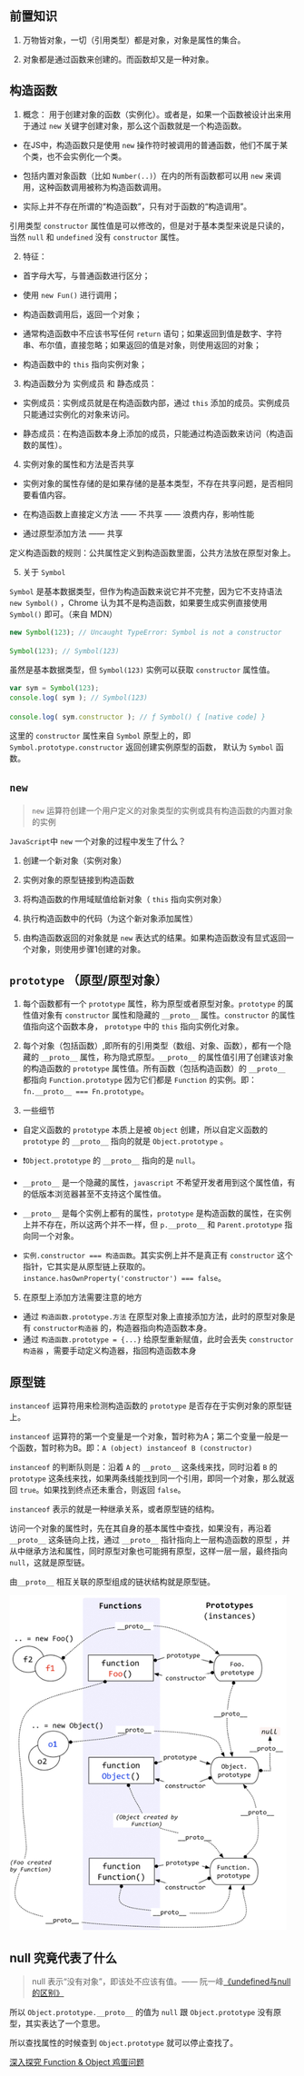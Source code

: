 ## 前置知识

1. 万物皆对象，一切（引用类型）都是对象，对象是属性的集合。

2. 对象都是通过函数来创建的。而函数却又是一种对象。

## 构造函数

1. 概念： 用于创建对象的函数（实例化）。或者是，如果一个函数被设计出来用于通过 `new` 关键字创建对象，那么这个函数就是一个构造函数。

  - 在JS中，构造函数只是使用 `new` 操作符时被调用的普通函数，他们不属于某个类，也不会实例化一个类。

  - 包括内置对象函数（比如 `Number(..)`）在内的所有函数都可以用 `new` 来调用，这种函数调用被称为构造函数调用。

  - 实际上并不存在所谓的“构造函数”，只有对于函数的“构造调用”。

引用类型 `constructor` 属性值是可以修改的，但是对于基本类型来说是只读的，当然 `null` 和 `undefined` 没有 `constructor` 属性。

2. 特征：

  - 首字母大写，与普通函数进行区分；

  - 使用 `new Fun()` 进行调用；
  
  - 构造函数调用后，返回一个对象；
  
  - 通常构造函数中不应该书写任何 `return` 语句；如果返回到值是数字、字符串、布尔值，直接忽略；如果返回的值是对象，则使用返回的对象；
  
  - 构造函数中的 `this` 指向实例对象；

3. 构造函数分为 实例成员 和 静态成员：

  - 实例成员：实例成员就是在构造函数内部，通过 `this` 添加的成员。实例成员只能通过实例化的对象来访问。
  
  - 静态成员：在构造函数本身上添加的成员，只能通过构造函数来访问（构造函数的属性）。

4. 实例对象的属性和方法是否共享

  - 实例对象的属性存储的是如果存储的是基本类型，不存在共享问题，是否相同要看值内容。
  
  - 在构造函数上直接定义方法 —— 不共享 —— 浪费内存，影响性能
  
  - 通过原型添加方法 —— 共享

定义构造函数的规则：公共属性定义到构造函数里面，公共方法放在原型对象上。

5. 关于 `Symbol`

`Symbol` 是基本数据类型，但作为构造函数来说它并不完整，因为它不支持语法 `new Symbol()` ，Chrome 认为其不是构造函数，如果要生成实例直接使用 `Symbol()` 即可。（来自 MDN）

```javaScript
new Symbol(123); // Uncaught TypeError: Symbol is not a constructor

Symbol(123); // Symbol(123)
```

虽然是基本数据类型，但 `Symbol(123)` 实例可以获取 `constructor` 属性值。

```javaScript
var sym = Symbol(123); 
console.log( sym ); // Symbol(123)

console.log( sym.constructor ); // ƒ Symbol() { [native code] }
```

这里的 `constructor` 属性来自 `Symbol` 原型上的，即 `Symbol.prototype.constructor` 返回创建实例原型的函数， 默认为 `Symbol` 函数。

## `new`

> `new` 运算符创建一个用户定义的对象类型的实例或具有构造函数的内置对象的实例

`JavaScript`中 `new` 一个对象的过程中发生了什么？

1.  创建一个新对象（实例对象）

2.  实例对象的原型链接到构造函数

3.  将构造函数的作用域赋值给新对象（ `this` 指向实例对象）

4.  执行构造函数中的代码（为这个新对象添加属性）

5.  由构造函数返回的对象就是 `new` 表达式的结果。如果构造函数没有显式返回一个对象，则使用步骤1创建的对象。

## `prototype` （原型/原型对象）

1. 每个函数都有一个 `prototype` 属性，称为原型或者原型对象。`prototype` 的属性值对象有 `constructor` 属性和隐藏的 ` __proto__ ` 属性。`constructor` 的属性值指向这个函数本身， `prototype` 中的 `this` 指向实例化对象。

2. 每个对象（包括函数）,即所有的引用类型（数组、对象、函数），都有一个隐藏的 ` __proto__ ` 属性，称为隐式原型。`__proto__` 的属性值引用了创建该对象的构造函数的 ` prototype ` 属性值。所有函数（包括构造函数）的 `__proto__` 都指向 `Function.prototype` 因为它们都是 `Function` 的实例。即：`fn.__proto__ === Fn.prototype`。

3. 一些细节

  - 自定义函数的 `prototype` 本质上是被 `Object` 创建，所以自定义函数的 ` prototype` 的 `__proto__` 指向的就是 `Object.prototype` 。

  - ❗️`Object.prototype` 的 `__proto__` 指向的是 `null`。

  - `__proto__` 是一个隐藏的属性，`javascript` 不希望开发者用到这个属性值，有的低版本浏览器甚至不支持这个属性值。

  - `__proto__` 是每个实例上都有的属性，`prototype` 是构造函数的属性，在实例上并不存在，所以这两个并不一样，但 `p.__proto__` 和 `Parent.prototype` 指向同一个对象。

  - `实例.constructor === 构造函数`。其实实例上并不是真正有 `constructor` 这个指针，它其实是从原型链上获取的。`instance.hasOwnProperty('constructor') === false`。

5. 在原型上添加方法需要注意的地方

  - 通过 ``` 构造函数.prototype.方法 ``` 在原型对象上直接添加方法，此时的原型对象是有 ``` constructor构造器 ``` 的，构造器指向构造函数本身。
  - 通过 ``` 构造函数.prototype = {...} ``` 给原型重新赋值，此时会丢失 ``` constructor构造器 ``` ，需要手动定义构造器，指回构造函数本身  

## 原型链

`instanceof` 运算符用来检测构造函数的 `prototype` 是否存在于实例对象的原型链上。

`instanceof` 运算符的第一个变量是一个对象，暂时称为A；第二个变量一般是一个函数，暂时称为B。即：`A (object) instanceof B (constructor)`

`instanceof` 的判断队则是：沿着 `A` 的 `__proto__` 这条线来找，同时沿着 `B` 的 `prototype` 这条线来找，如果两条线能找到同一个引用，即同一个对象，那么就返回 `true`。如果找到终点还未重合，则返回 `false`。

`instanceof` 表示的就是一种继承关系，或者原型链的结构。

访问一个对象的属性时，先在其自身的基本属性中查找，如果没有，再沿着 `__proto__` 这条链向上找，通过 ` __proto__ ` 指针指向上一层构造函数的原型 ，并从中继承方法和属性，同时原型对象也可能拥有原型，这样一层一层，最终指向 `null`，这就是原型链。

由` __proto__ ` 相互关联的原型组成的链状结构就是原型链。

![原型与原型链](./images/原型与原型链.png)

## null 究竟代表了什么

> null 表示“没有对象”，即该处不应该有值。—— 阮一峰[《undefined与null的区别》](http://www.ruanyifeng.com/blog/2014/03/undefined-vs-null.html)

所以 `Object.prototype.__proto__` 的值为 `null` 跟 `Object.prototype` 没有原型，其实表达了一个意思。

所以查找属性的时候查到 `Object.prototype` 就可以停止查找了。

[深入探究 Function & Object 鸡蛋问题](https://www.muyiy.cn/blog/5/5.3.html)
